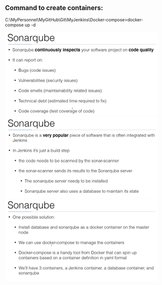 
## Command to create containers:
C:\MyPersonnel\MyGitHub\Git\MyJenkins\Docker-compose>docker-compose up -d

![1](/Docker-compose/Sonarcube_1.jpg)
![2](/Docker-compose/Sonarcube_2.jpg)
![3](/Docker-compose/Sonarcube_3.jpg)

